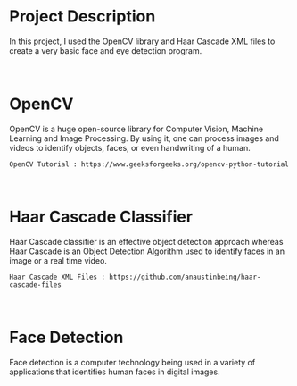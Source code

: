 <h1>Project Description</h1>

In this project, I used the OpenCV library and Haar Cascade XML files to create a very basic face and eye detection program. 

<br>

<h1>OpenCV</h1>

OpenCV is a huge open-source library for Computer Vision, Machine Learning and Image Processing. By using it, one can process images and videos to identify objects, faces, or even handwriting of a human.

    OpenCV Tutorial : https://www.geeksforgeeks.org/opencv-python-tutorial
    
 <br>
    
<h1>Haar Cascade Classifier</h1>

Haar Cascade classifier is an effective object detection approach whereas Haar Cascade is an Object Detection Algorithm used to identify faces in an image or a real time video.

    Haar Cascade XML Files : https://github.com/anaustinbeing/haar-cascade-files
    
<br>

<h1>Face Detection</h1>
Face detection is a computer technology being used in a variety of applications that identifies human faces in digital images. 
